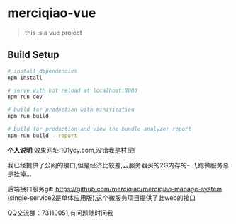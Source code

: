 # merciqiao-vue

> this is a vue project

## Build Setup

``` bash
# install dependencies
npm install

# serve with hot reload at localhost:8080
npm run dev

# build for production with minification
npm run build

# build for production and view the bundle analyzer report
npm run build --report
```

****个人说明****
效果网址:101ycy.com,没错我是村民!

我已经提供了公网的接口,但是经济比较差,云服务器买的2G内存的- -!,跑微服务总是挂掉...

后端接口服务git: https://github.com/merciqiao/merciqiao-manage-system (single-service2是单体应用版),这个微服务项目提供了此web的接口

QQ交流群：73110051,有问题随时问我
